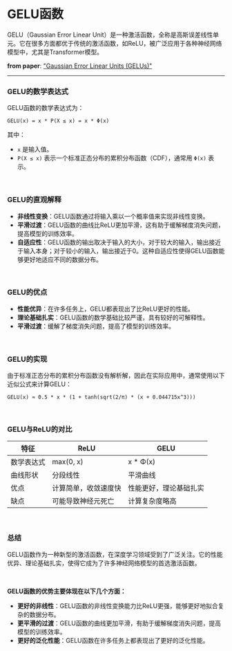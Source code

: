 # GELU函数


GELU（Gaussian Error Linear Unit）是一种激活函数，全称是高斯误差线性单元。它在很多方面都优于传统的激活函数，如ReLU，被广泛应用于各种神经网络模型中，尤其是Transformer模型。

**from paper**: ["Gaussian Error Linear Units (GELUs)"](https://arxiv.org/abs/1606.08415)

---

### GELU的数学表达式

GELU函数的数学表达式为：

```
GELU(x) = x * P(X ≤ x) = x * Φ(x)
```

其中：

* `x` 是输入值。
* `P(X ≤ x)` 表示一个标准正态分布的累积分布函数（CDF），通常用 `Φ(x)` 表示。

<br>

### GELU的直观解释

* **非线性变换**：GELU函数通过将输入乘以一个概率值来实现非线性变换。
* **平滑过渡**：GELU函数的曲线比ReLU更加平滑，这有助于缓解梯度消失问题，提高模型的训练效率。
* **自适应性**：GELU函数的输出取决于输入的大小，对于较大的输入，输出接近于输入本身；对于较小的输入，输出接近于0。这种自适应性使得GELU函数能够更好地适应不同的数据分布。

<br>

### GELU的优点

* **性能优异**：在许多任务上，GELU都表现出了比ReLU更好的性能。
* **理论基础扎实**：GELU函数的数学基础比较严谨，具有较好的可解释性。
* **平滑过渡**：缓解了梯度消失问题，提高了模型的训练效率。

<br>

### GELU的实现

由于标准正态分布的累积分布函数没有解析解，因此在实际应用中，通常使用以下近似公式来计算GELU：

```
GELU(x) ≈ 0.5 * x * (1 + tanh(sqrt(2/π) * (x + 0.044715x^3)))
```

<br>


### GELU与ReLU的对比

| 特征 | ReLU | GELU |
|---|---|---|
| 数学表达式 | max(0, x) | x * Φ(x) |
| 曲线形状 | 分段线性 | 平滑曲线 |
| 优点 | 计算简单，收敛速度快 | 性能更好，理论基础扎实 |
| 缺点 | 可能导致神经元死亡 | 计算复杂度略高 |

<br>


### 总结

GELU函数作为一种新型的激活函数，在深度学习领域受到了广泛关注。它的性能优异、理论基础扎实，使得它成为了许多神经网络模型的首选激活函数。


<br>

**GELU函数的优势主要体现在以下几个方面：**

* **更好的非线性**：GELU函数的非线性变换能力比ReLU更强，能够更好地拟合复杂的数据分布。
* **更平滑的过渡**：GELU函数的曲线更加平滑，有助于缓解梯度消失问题，提高模型的训练效率。
* **更好的泛化性能**：GELU函数在许多任务上都表现出了更好的泛化性能。

